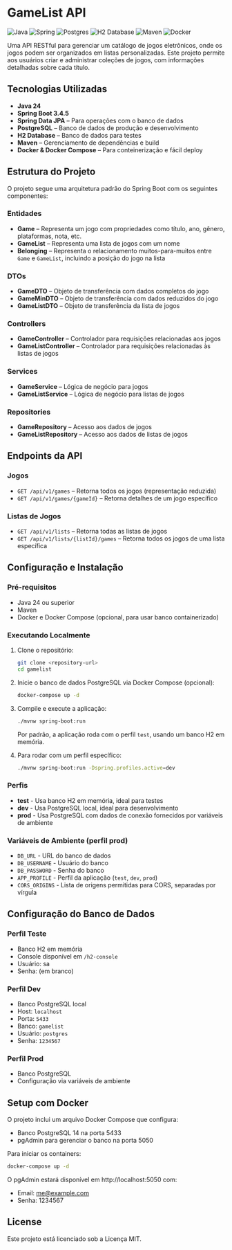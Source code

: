 # GameList API

![Java](https://img.shields.io/badge/java-%23ED8B00.svg?style=for-the-badge&logo=openjdk&logoColor=white)
![Spring](https://img.shields.io/badge/spring-%236DB33F.svg?style=for-the-badge&logo=spring&logoColor=white)
![Postgres](https://img.shields.io/badge/postgres-%23316192.svg?style=for-the-badge&logo=postgresql&logoColor=white)
![H2 Database](https://img.shields.io/badge/H2-025E8C.svg?style=for-the-badge&logo=databricks&logoColor=white)
![Maven](https://img.shields.io/badge/Maven-C71A36?style=for-the-badge&logo=Apache%20Maven&logoColor=white)
![Docker](https://img.shields.io/badge/docker-%230db7ed.svg?style=for-the-badge&logo=docker&logoColor=white)

Uma API RESTful para gerenciar um catálogo de jogos eletrônicos, onde os jogos podem ser organizados em listas
personalizadas. Este projeto permite aos usuários criar e administrar coleções de jogos, com informações detalhadas
sobre cada título.

## Tecnologias Utilizadas

- **Java 24**
- **Spring Boot 3.4.5**
- **Spring Data JPA** – Para operações com o banco de dados
- **PostgreSQL** – Banco de dados de produção e desenvolvimento
- **H2 Database** – Banco de dados para testes
- **Maven** – Gerenciamento de dependências e build
- **Docker & Docker Compose** – Para conteinerização e fácil deploy

## Estrutura do Projeto

O projeto segue uma arquitetura padrão do Spring Boot com os seguintes componentes:

### Entidades

- **Game** – Representa um jogo com propriedades como título, ano, gênero, plataformas, nota, etc.
- **GameList** – Representa uma lista de jogos com um nome
- **Belonging** – Representa o relacionamento muitos-para-muitos entre `Game` e `GameList`, incluindo a posição do jogo
  na lista

### DTOs

- **GameDTO** – Objeto de transferência com dados completos do jogo
- **GameMinDTO** – Objeto de transferência com dados reduzidos do jogo
- **GameListDTO** – Objeto de transferência da lista de jogos

### Controllers

- **GameController** – Controlador para requisições relacionadas aos jogos
- **GameListController** – Controlador para requisições relacionadas às listas de jogos

### Services

- **GameService** – Lógica de negócio para jogos
- **GameListService** – Lógica de negócio para listas de jogos

### Repositories

- **GameRepository** – Acesso aos dados de jogos
- **GameListRepository** – Acesso aos dados de listas de jogos

## Endpoints da API

### Jogos

- `GET /api/v1/games` – Retorna todos os jogos (representação reduzida)
- `GET /api/v1/games/{gameId}` – Retorna detalhes de um jogo específico

### Listas de Jogos

- `GET /api/v1/lists` – Retorna todas as listas de jogos
- `GET /api/v1/lists/{listId}/games` – Retorna todos os jogos de uma lista específica

## Configuração e Instalação

### Pré-requisitos

- Java 24 ou superior
- Maven
- Docker e Docker Compose (opcional, para usar banco containerizado)

### Executando Localmente

1. Clone o repositório:
   ```bash
   git clone <repository-url>
   cd gamelist
   ```

2. Inicie o banco de dados PostgreSQL via Docker Compose (opcional):
   ```bash
   docker-compose up -d
   ```

3. Compile e execute a aplicação:
   ```bash
   ./mvnw spring-boot:run
   ```

   Por padrão, a aplicação roda com o perfil `test`, usando um banco H2 em memória.

4. Para rodar com um perfil específico:
   ```bash
   ./mvnw spring-boot:run -Dspring.profiles.active=dev
   ```

### Perfis

- **test** - Usa banco H2 em memória, ideal para testes
- **dev** - Usa PostgreSQL local, ideal para desenvolvimento
- **prod** - Usa PostgreSQL com dados de conexão fornecidos por variáveis de ambiente

### Variáveis de Ambiente (perfil prod)

- `DB_URL` - URL do banco de dados
- `DB_USERNAME` - Usuário do banco
- `DB_PASSWORD` - Senha do banco
- `APP_PROFILE` - Perfil da aplicação (`test`, `dev`, `prod`)
- `CORS_ORIGINS` - Lista de origens permitidas para CORS, separadas por vírgula

## Configuração do Banco de Dados

### Perfil Teste

- Banco H2 em memória
- Console disponível em `/h2-console`
- Usuário: sa
- Senha: (em branco)

### Perfil Dev

- Banco PostgreSQL local
- Host: `localhost`
- Porta: `5433`
- Banco: `gamelist`
- Usuário: `postgres`
- Senha: `1234567`

### Perfil Prod

- Banco PostgreSQL
- Configuração via variáveis de ambiente

## Setup com Docker

O projeto inclui um arquivo Docker Compose que configura:

- Banco PostgreSQL 14 na porta 5433
- pgAdmin para gerenciar o banco na porta 5050

Para iniciar os containers:

```bash
docker-compose up -d
```

O pgAdmin estará disponível em http://localhost:5050 com:

- Email: me@example.com
- Senha: 1234567

## License

Este projeto está licenciado sob a Licença MIT.